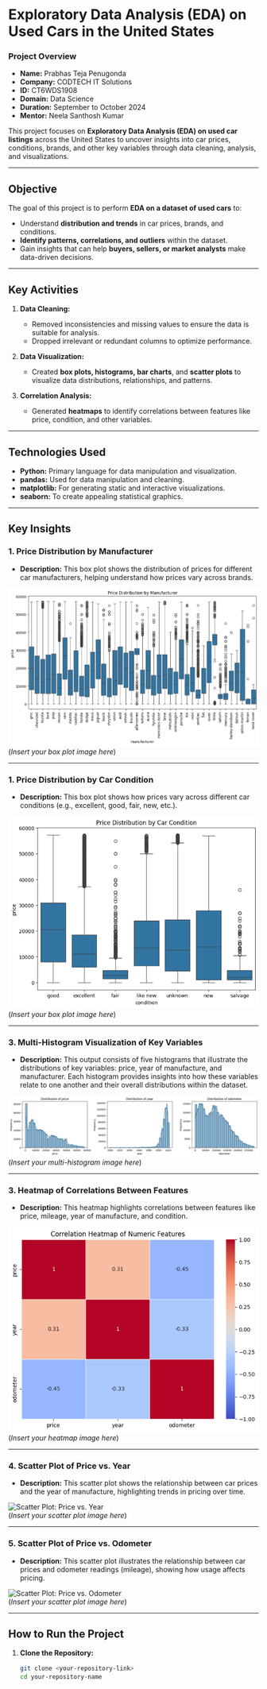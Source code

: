 # **Exploratory Data Analysis (EDA) on Used Cars in the United States**

### **Project Overview**
- **Name:** Prabhas Teja Penugonda  
- **Company:** CODTECH IT Solutions  
- **ID:** CT6WDS1908  
- **Domain:** Data Science  
- **Duration:** September to October 2024  
- **Mentor:** Neela Santhosh Kumar  

This project focuses on **Exploratory Data Analysis (EDA) on used car listings** across the United States to uncover insights into car prices, conditions, brands, and other key variables through data cleaning, analysis, and visualizations.

---

## **Objective**
The goal of this project is to perform **EDA on a dataset of used cars** to:
- Understand **distribution and trends** in car prices, brands, and conditions.
- **Identify patterns, correlations, and outliers** within the dataset.
- Gain insights that can help **buyers, sellers, or market analysts** make data-driven decisions.

---

## **Key Activities**
1. **Data Cleaning:**  
   - Removed inconsistencies and missing values to ensure the data is suitable for analysis.
   - Dropped irrelevant or redundant columns to optimize performance.

2. **Data Visualization:**  
   - Created **box plots, histograms, bar charts**, and **scatter plots** to visualize data distributions, relationships, and patterns.

3. **Correlation Analysis:**  
   - Generated **heatmaps** to identify correlations between features like price, condition, and other variables.

---

## **Technologies Used**
- **Python:** Primary language for data manipulation and visualization.
- **pandas:** Used for data manipulation and cleaning.
- **matplotlib:** For generating static and interactive visualizations.
- **seaborn:** To create appealing statistical graphics.

---

## **Key Insights**

### 1. **Price Distribution by Manufacturer**
- **Description:** This box plot shows the distribution of prices for different car manufacturers, helping understand how prices vary across brands.

![Box Plot: Price vs. Manufacturer](outputs/box_plot_price_vs_manufacture.png)  
(*Insert your box plot image here*)

---
### 1. **Price Distribution by Car Condition**
- **Description:** This box plot shows how prices vary across different car conditions (e.g., excellent, good, fair, new, etc.).
  
![Box Plot Placeholder](outputs/box_plot_price_vs_car_condition.png)  
(*Insert your box plot image here*)

---

### 3. **Multi-Histogram Visualization of Key Variables**
- **Description:** This output consists of five histograms that illustrate the distributions of key variables: price, year of manufacture, and manufacturer. Each histogram provides insights into how these variables relate to one another and their overall distributions within the dataset.

![Multi-Histogram Output](outputs/Histograms.png)  
(*Insert your multi-histogram image here*)

---

### 3. **Heatmap of Correlations Between Features**
- **Description:** This heatmap highlights correlations between features like price, mileage, year of manufacture, and condition.

![Heatmap Placeholder](outputs/correlation_heatmap.png)  
(*Insert your heatmap image here*)

---

### 4. **Scatter Plot of Price vs. Year**
- **Description:** This scatter plot shows the relationship between car prices and the year of manufacture, highlighting trends in pricing over time.

![Scatter Plot: Price vs. Year](outputs/scatterplot_price_vs_year.png)  
(*Insert your scatter plot image here*)

---

### 5. **Scatter Plot of Price vs. Odometer**
- **Description:** This scatter plot illustrates the relationship between car prices and odometer readings (mileage), showing how usage affects pricing.

![Scatter Plot: Price vs. Odometer](outputs/scatterplot_price_vs_odometer.png)  
(*Insert your scatter plot image here*)

---

## **How to Run the Project**

1. **Clone the Repository:**
   ```bash
   git clone <your-repository-link>
   cd your-repository-name
